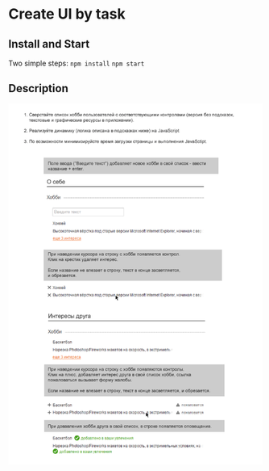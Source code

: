 # Create UI by task
## Install and Start

Two simple steps:
`npm install`
`npm start`

## Description

![Task](/task/tips.png?raw=true "Task")
